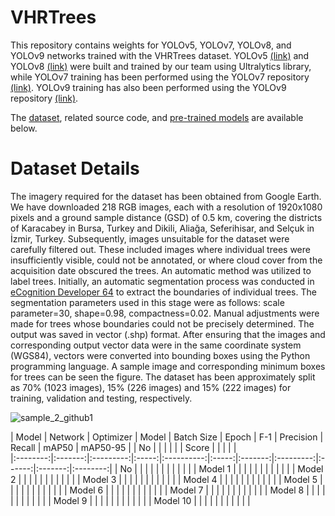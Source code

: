 # VHRTrees

This repository contains weights for YOLOv5, YOLOv7, YOLOv8, and YOLOv9 networks trained with the VHRTrees dataset. YOLOv5 [(link)](https://github.com/ultralytics/yolov5) and YOLOv8 [(link)](https://github.com/ultralytics/ultralytics) were built and trained by our team using Ultralytics library, while YOLOv7 training has been performed using the YOLOv7 repository [(link)](https://github.com/WongKinYiu/yolov7). YOLOv9 training has also been performed using the YOLOv9 repository [(link)](https://github.com/WongKinYiu/yolov9).

The [dataset](https://github.com/ultralytics/ultralytics), related source code, and [pre-trained models](https://github.com/ultralytics/ultralytics) are available below.

# Dataset Details
The imagery required for the dataset has been obtained from Google Earth. We have downloaded 218 RGB images, each with a resolution of 1920x1080 pixels and a ground sample distance (GSD) of 0.5 km, covering the districts of Karacabey in Bursa, Turkey and Dikili, Aliağa, Seferihisar, and Selçuk in İzmir, Turkey. Subsequently, images unsuitable for the dataset were carefully filtered out. These included images where individual trees were insufficiently visible, could not be annotated, or where cloud cover from the acquisition date obscured the trees. An automatic method was utilized to label trees. Initially, an automatic segmentation process was conducted in [eCognition Developer 64](https://geospatial.trimble.com/en/products/software/trimble-ecognition) to extract the boundaries of individual trees. The segmentation parameters used in this stage were as follows: scale parameter=30, shape=0.98, compactness=0.02. Manual adjustments were made for trees whose boundaries could not be precisely determined. The output was saved in vector (.shp) format. After ensuring that the images and corresponding output vector data were in the same coordinate system (WGS84), vectors were converted into bounding boxes using the Python programming language. A sample image and corresponding minimum boxes for trees can be seen the figure. The dataset has been approximately split as 70% (1023 images), 15% (226 images) and 15% (222 images) for training, validation and testing, respectively.

![sample_2_github1](https://github.com/sulenurtopgul/VHRTrees/assets/109470455/47e94be5-c3af-4770-b5b8-cb09330a6605)

|   Model  | Network | Optimizer | Model | Batch Size | Epoch |   F-1   | Precision | Recall |  mAP50  | mAP50-95 |
|    No    |         |           |       |            |       |  Score  |           |        |         |          |   
|:--------:|:-------:|:---------:|:-----:|:----------:|:-----:|:-------:|:---------:|:------:|:-------:|:--------:|
|    No    |         |           |       |            |       |         |           |        |         |          |
|  Model 1 |         |           |       |            |       |         |           |        |         |          |
|  Model 2 |         |           |       |            |       |         |           |        |         |          |
|  Model 3 |         |           |       |            |       |         |           |        |         |          |
|  Model 4 |         |           |       |            |       |         |           |        |         |          |
|  Model 5 |         |           |       |            |       |         |           |        |         |          |
|  Model 6 |         |           |       |            |       |         |           |        |         |          |
|  Model 7 |         |           |       |            |       |         |           |        |         |          |
|  Model 8 |         |           |       |            |       |         |           |        |         |          |
|  Model 9 |         |           |       |            |       |         |           |        |         |          |
| Model 10 |         |           |       |            |       |         |           |        |         |          |


